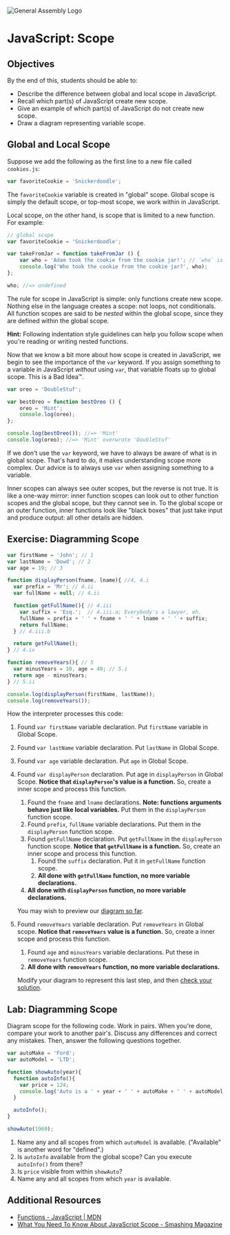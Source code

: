 ![General Assembly Logo](http://i.imgur.com/ke8USTq.png)

# JavaScript: Scope

## Objectives

By the end of this, students should be able to:

- Describe the difference between global and local scope in JavaScript.
- Recall which part(s) of JavaScript create new scope.
- Give an example of which part(s) of JavaScript do not create new scope.
- Draw a diagram representing variable scope.

## Global and Local Scope

Suppose we add the following as the first line to a new file called `cookies.js`:

```js
var favoriteCookie = 'Snickerdoodle';
```

The `favoriteCookie` variable is created in "global" scope. Global scope is simply the default scope, or top-most scope, we work within in JavaScript.

Local scope, on the other hand, is scope that is limited to a new function. For example:

```js
// global scope
var favoriteCookie = 'Snickerdoodle';

var takeFromJar = function takeFromJar () {
    var who = 'Adam took the cookie from the cookie jar!'; // `who` is defined in the local scope (the function scope)
    console.log('Who took the cookie from the cookie jar?', who);
};

who; //=> undefined
```

The rule for scope in JavaScript is simple: only functions create new scope. Nothing else in the language creates a scope: not loops, not conditionals. All function scopes are said to be *nested* within the global scope, since they are defined within the global scope.

**Hint:** Following indentation style guidelines can help you follow scope when you're reading or writing nested functions.

Now that we know a bit more about how scope is created in JavaScript, we begin to see the importance of the `var` keyword. If you assign something to a variable in JavaScript *without* using `var`, that variable floats up to global scope. This is a Bad Idea™.

```javascript
var oreo = 'DoubleStuf';

var bestOreo = function bestOreo () {
    oreo = 'Mint';
    console.log(oreo);
};

console.log(bestOreo()); //=> 'Mint'
console.log(oreo); //=> 'Mint' overwrote 'DoubleStuf'
```

If we don't use the `var` keyword, we have to always be aware of what is in global scope. That's hard to do, it makes understanding scope more complex. Our advice is to always use `var` when assigning something to a variable.

Inner scopes can always see outer scopes, but the reverse is not true. It is like a one-way mirror: inner function scopes can look out to other function scopes and the global scope, but they cannot see in. To the global scope or an outer function, inner functions look like "black boxes" that just take input and produce output: all other details are hidden.

## Exercise: Diagramming Scope

```javascript
var firstName = 'John'; // 1
var lastName = 'Dowd'; // 2
var age = 19; // 3

function displayPerson(fname, lname){ //4, 4.i
  var prefix = 'Mr'; // 4.ii
  var fullName = null; // 4.ii

  function getFullName(){ // 4.iii
    var suffix = 'Esq.';  // 4.iii.a; Everybody's a lawyer, eh.
    fullName = prefix + ' ' + fname + ' ' + lname + ' ' + suffix;
    return fullName;
  } // 4.iii.b

  return getFullName();
} // 4.iv

function removeYears(){ // 5
  var minusYears = 10, age = 49; // 5.i
  return age - minusYears;
} // 5.ii

console.log(displayPerson(firstName, lastName));
console.log(removeYears());
```

How the interpreter processes this code:

1. Found `var firstName` variable declaration. Put `firstName` variable in Global Scope.
1. Found `var lastName` variable declaration. Put `lastName` in Global Scope.
1. Found `var age` variable declaration. Put `age` in Global Scope.
1. Found `var displayPerson` declaration. Put age in `displayPerson` in Global Scope. **Notice that `displayPerson`'s value is a function.** So, create a inner scope and process this function.
    1. Found the `fname` and `lname` declarations. **Note: functions arguments behave just like local variables.** Put them in the `displayPerson` function scope.
    1. Found `prefix`, `fullName` variable declarations. Put them in the `displayPerson` function scope.
    1. Found `getFullName` declaration. Put `getFullName` in the `displayPerson` function scope. **Notice that `getFullName` is a function.** So, create an inner scope and  process this function.
        1. Found the `suffix` declaration. Put it in `getFullName` function scope.
        1. **All done with `getFullName` function, no more variable declarations.**
    1. **All done with `displayPerson` function, no more variable declarations.**

    You may wish to preview our [diagram so far](dist/scope.md).

1. Found `removeYears` variable declaration. Put `removeYears` in Global scope. **Notice that `removeYears` value is a function.** So, create a inner scope and process this function.
    1. Found `age` and `minusYears` variable declarations. Put these in `removeYears` function scope.
    1. **All done with `removeYears` function, no more variable declarations.**

    Modify your diagram to represent this last step, and then [check your solution](dist/scope2.md).


## Lab: Diagramming Scope

Diagram scope for the following code. Work in pairs. When you're done, compare your work to another pair's. Discuss any differences and correct any mistakes. Then, answer the following questions together.

```javascript
var autoMake = 'Ford';
var autoModel = 'LTD';

function showAuto(year){
  function autoInfo(){
    var price = 124;
    console.log('Auto is a ' + year + ' ' + autoMake + ' ' + autoModel + ', it\'s price is ' + price + '$');
  }

  autoInfo();
}

showAuto(1969);
```

1. Name any and all scopes from which `autoModel` is available. ("Available" is another word for "defined".)
1. Is `autoInfo` available from the global scope? Can you execute `autoInfo()` from there?
1. Is `price` visible from within `showAuto`?
1. Name any and all scopes from which `year` is available.

## Additional Resources

- [Functions - JavaScript | MDN](https://developer.mozilla.org/en-US/docs/Web/JavaScript/Reference/Functions)
- [What You Need To Know About JavaScript Scope - Smashing Magazine](http://www.smashingmagazine.com/2009/08/01/what-you-need-to-know-about-javascript-scope/)

